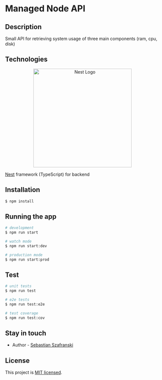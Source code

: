 # Managed Node API
## Description
Small API for retrieving system usage of three main components (ram, cpu, disk)

## Technologies
<p align="center">
  <a href="http://nestjs.com/" target="blank"><img src="https://nestjs.com/img/logo_text.svg" width="320" alt="Nest Logo" /></a>
</p>

[Nest](https://github.com/nestjs/nest) framework (TypeScript) for backend

## Installation

```bash
$ npm install
```

## Running the app

```bash
# development
$ npm run start

# watch mode
$ npm run start:dev

# production mode
$ npm run start:prod
```

## Test

```bash
# unit tests
$ npm run test

# e2e tests
$ npm run test:e2e

# test coverage
$ npm run test:cov
```

## Stay in touch

- Author - [Sebastian Szafranski](https://github.com/scoquix)

## License

This project is [MIT licensed](https://choosealicense.com/licenses/mit/).
